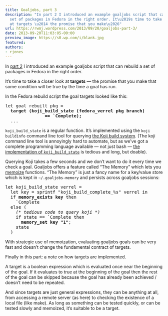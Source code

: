 ```yaml
---
title: Goaljobs, part 3
description: "In part 2 I introduced an example goaljobs script that can rebuild a
  set of packages in Fedora in the right order. It\u2019s time to take a closer look
  at targets \u2014 the promise that you make\u2026"
url: https://rwmj.wordpress.com/2013/09/20/goaljobs-part-3/
date: 2013-09-20T11:03:05-00:00
preview_image: https://s0.wp.com/i/blank.jpg
featured:
authors:
- rjones
---
```


<p>In <a href="https://rwmj.wordpress.com/2013/09/20/goaljobs-part-2/">part 2</a> I introduced an example goaljobs script that can rebuild a set of packages in Fedora in the right order.</p>
<p>It&rsquo;s time to take a closer look at <b>targets</b> &mdash; the promise that you make that some condition will be true by the time a goal has run.</p>
<p>In the Fedora rebuild script the goal targets looked like this:</p>
<pre>
let goal rebuilt pkg =
  <b>target (koji_build_state (fedora_verrel pkg branch)
               == `Complete);</b>
  ...
</pre>
<p><code>koji_build_state</code> is a regular function.  It&rsquo;s implemented using the <code>koji buildinfo</code> command line tool for querying <a href="http://koji.fedoraproject.org/koji/">the Koji build system</a>.  (The koji command line tool is annoyingly hard to automate, but as we&rsquo;ve got a complete programming language available &mdash; not just bash &mdash; <a href="http://git.annexia.org/?p=goals.git%3Ba=blob%3Bf=fedora.ml%3Bhb=HEAD">the implementation of <code>koji_build_state</code></a> is tedious and long, but doable).</p>
<p>Querying Koji takes a few seconds and we don&rsquo;t want to do it every time we check a goal.  Goaljobs offers a feature called &ldquo;The Memory&rdquo; which lets you <a href="http://perl.plover.com/Memoize/doc.html#description">memoize</a> functions.  &ldquo;The Memory&rdquo; is just a fancy name for a key/value store which is kept in <code>~/.goaljobs-memory</code> and persists across goaljobs sessions:</p>
<pre>
let koji_build_state verrel =
  let key = sprintf &quot;koji_build_complete_%s&quot; verrel in
  if <b>memory_exists key</b> then
    `Complete
  else (
    <i>(* tedious code to query koji *)</i>
    if state == `Complete then
      <b>memory_set key &quot;1&quot;</b>;
    state
  )
</pre>
<p>With strategic use of memoization, evaluating goaljobs goals can be very fast and doesn&rsquo;t change the fundamental contract of targets.</p>
<p>Finally in this part: a note on how targets are implemented.</p>
<p>A target is a boolean expression which is evaluated once near the beginning of the goal.  If it evaluates to true at the beginning of the goal then the rest of the goal can be skipped because the goal has already been achieved / doesn&rsquo;t need to be repeated.</p>
<p>And since targets are just general expressions, they can be anything at all, from accessing a remote server (as here) to checking the existence of a local file (like make).  As long as something can be tested quickly, or can be tested slowly and memoized, it&rsquo;s suitable to be a target.</p>

